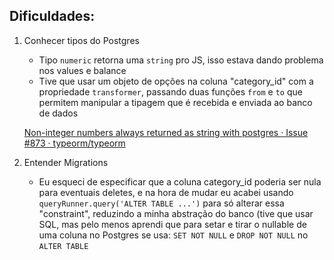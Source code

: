 ## Dificuldades:

1. Conhecer tipos do Postgres
    - Tipo `numeric` retorna uma `string` pro JS, isso estava dando problema nos values e balance
    - Tive que usar um objeto de opções na coluna "category_id" com a propriedade `transformer`, passando duas funções `from` e `to` que permitem manipular a tipagem que é recebida e enviada ao banco de dados

    [Non-integer numbers always returned as string with postgres · Issue #873 · typeorm/typeorm](https://github.com/typeorm/typeorm/issues/873#issuecomment-328945433)

2. Entender Migrations
    - Eu esqueci de especificar que a coluna category_id poderia ser nula para eventuais deletes, e na hora de mudar eu acabei usando `queryRunner.query('ALTER TABLE ...')` para só alterar essa "constraint", reduzindo a minha abstração do banco (tive que usar SQL, mas pelo menos aprendi que para setar e tirar o nullable de uma coluna no Postgres se usa: `SET NOT NULL` e `DROP NOT NULL` no `ALTER TABLE`
